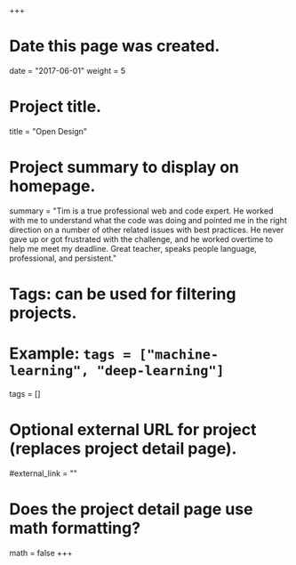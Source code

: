 +++
# Date this page was created.
date = "2017-06-01"
weight = 5

# Project title.
title = "Open Design"

# Project summary to display on homepage.
summary = "Tim is a true professional web and code expert. He worked with me to understand what the code was doing and pointed me in the right direction on a number of other related issues with best practices. He never gave up or got frustrated with the challenge, and he worked overtime to help me meet my deadline. Great teacher, speaks people language, professional, and persistent."

# Tags: can be used for filtering projects.
# Example: `tags = ["machine-learning", "deep-learning"]`
tags = []

# Optional external URL for project (replaces project detail page).
#external_link = ""

# Does the project detail page use math formatting?
math = false
+++
